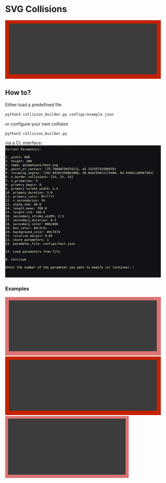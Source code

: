 # SVG Collisions

![file](animations/offset.svg)

## How to?

Either load a predefined file
```python
python3 collision_builder.py configs/example.json
```
or configure your own collision
```python3
python3 collision_builder.py
```
via a CL interface:
![cli](animations/cl_input.jpg)


### Examples



![file](animations/example.svg)
![file](animations/test.svg)
![file](animations/anim.svg)

